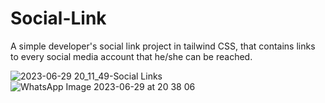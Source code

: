 # Social-Link
A simple developer's social link project in tailwind CSS, that contains links to every social media account that he/she can be reached.

![2023-06-29 20_11_49-Social Links](https://github.com/Marx-wrld/Social-Link/assets/105711066/cbfb8ad4-037a-4bb7-bc29-d78ff69065cf)
![WhatsApp Image 2023-06-29 at 20 38 06](https://github.com/Marx-wrld/Social-Link/assets/105711066/caf23e7d-90ae-47bf-9c73-747e775ddf3d)
